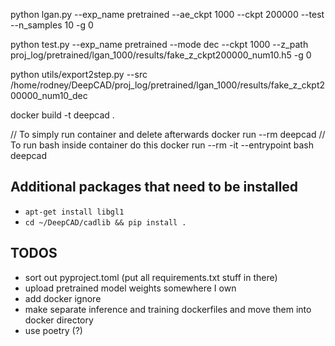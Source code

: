 python lgan.py --exp_name pretrained --ae_ckpt 1000 --ckpt 200000 --test --n_samples 10 -g 0

python test.py --exp_name pretrained --mode dec --ckpt 1000 --z_path proj_log/pretrained/lgan_1000/results/fake_z_ckpt200000_num10.h5 -g 0

python utils/export2step.py --src /home/rodney/DeepCAD/proj_log/pretrained/lgan_1000/results/fake_z_ckpt200000_num10_dec

docker build -t deepcad .

// To simply run container and delete afterwards
docker run --rm deepcad
// To run bash inside container do this
docker run --rm -it --entrypoint bash deepcad

## Additional packages that need to be installed

* `apt-get install libgl1`
* `cd ~/DeepCAD/cadlib && pip install .`

## TODOS

* sort out pyproject.toml (put all requirements.txt stuff in there)
* upload pretrained model weights somewhere I own
* add docker ignore
* make separate inference and training dockerfiles and move them into docker directory
* use poetry (?)